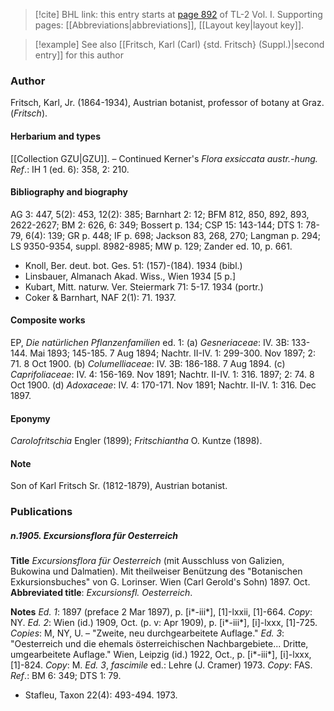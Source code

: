 > [!cite] BHL link: this entry starts at [page 892](https://www.biodiversitylibrary.org/item/103414#page/940/mode/1up) of TL-2 Vol. I.
> Supporting pages: [[Abbreviations|abbreviations]], [[Layout key|layout key]].

> [!example] See also [[Fritsch, Karl (Carl) {std. Fritsch} (Suppl.)|second entry]] for this author

### Author

Fritsch, Karl, Jr. (1864-1934), Austrian botanist, professor of botany at Graz. (*Fritsch*).

#### Herbarium and types

[[Collection GZU|GZU]]. – Continued Kerner's *Flora exsiccata austr.-hung.*
*Ref*.: IH 1 (ed. 6): 358, 2: 210.

#### Bibliography and biography

AG 3: 447, 5(2): 453, 12(2): 385; Barnhart 2: 12; BFM 812, 850, 892, 893, 2622-2627; BM 2: 626, 6: 349; Bossert p. 134; CSP 15: 143-144; DTS 1: 78-79, 6(4): 139; GR p. 448; IF p. 698; Jackson 83, 268, 270; Langman p. 294; LS 9350-9354, suppl. 8982-8985; MW p. 129; Zander ed. 10, p. 661.
- Knoll, Ber. deut. bot. Ges. 51: (157)-(184). 1934 (bibl.)
- Linsbauer, Almanach Akad. Wiss., Wien 1934 \[5 p.\]
- Kubart, Mitt. naturw. Ver. Steiermark 71: 5-17. 1934 (portr.)
- Coker & Barnhart, NAF 2(1): 71. 1937.

#### Composite works

EP, *Die natürlichen Pflanzenfamilien* ed. 1:
(a) *Gesneriaceae*: IV. 3B: 133-144. Mai 1893; 145-185. 7 Aug 1894; Nachtr. II-IV. 1: 299-300. Nov 1897; 2: 71. 8 Oct 1900.
(b) *Columelliaceae*: IV. 3B: 186-188. 7 Aug 1894.
(c) *Caprifoliaceae*: IV. 4: 156-169. Nov 1891; Nachtr. II-IV. 1: 316. 1897; 2: 74. 8 Oct 1900.
(d) *Adoxaceae*: IV. 4: 170-171. Nov 1891; Nachtr. II-IV. 1: 316. Dec 1897.

#### Eponymy

*Carolofritschia* Engler (1899); *Fritschiantha* O. Kuntze (1898).

#### Note

Son of Karl Fritsch Sr. (1812-1879), Austrian botanist.

### Publications

##### n.1905. Excursionsflora für Oesterreich

**Title**
*Excursionsflora für Oesterreich* (mit Ausschluss von Galizien, Bukowina und Dalmatien). Mit theilweiser Benützung des "Botanischen Exkursionsbuches" von G. Lorinser. Wien (Carl Gerold's Sohn) 1897. Oct.
**Abbreviated title**: *Excursionsfl. Oesterreich*.

**Notes**
*Ed. 1*: 1897 (preface 2 Mar 1897), p. \[i\*-iii\*\], \[1\]-lxxii, \[1\]-664. *Copy*: NY.
*Ed. 2*: Wien (id.) 1909, Oct. (p. v: Apr 1909), p. \[i\*-iii\*\], \[i\]-lxxx, \[1\]-725. *Copies*: M, NY, U. – "Zweite, neu durchgearbeitete Auflage."
*Ed. 3*: "Oesterreich und die ehemals österreichischen Nachbargebiete... Dritte, umgearbeitete Auflage." Wien, Leipzig (id.) 1922, Oct., p. \[i\*-iii\*\], \[i\]-lxxx, \[1\]-824.
*Copy*: M.
*Ed. 3*, *fascimile* ed.: Lehre (J. Cramer) 1973. *Copy*: FAS.
*Ref*.: BM 6: 349; DTS 1: 79.
- Stafleu, Taxon 22(4): 493-494. 1973.

